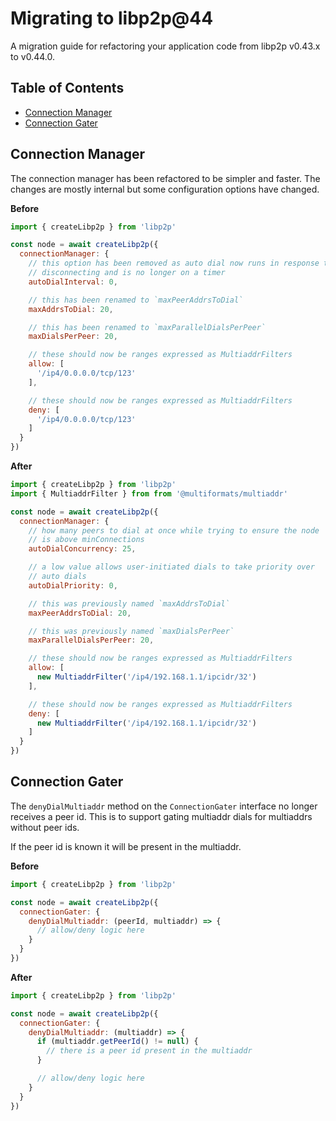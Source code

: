 # Migrating to libp2p@44 <!-- omit in toc -->

A migration guide for refactoring your application code from libp2p v0.43.x to v0.44.0.

## Table of Contents <!-- omit in toc -->

- [Connection Manager](#connection-manager)
- [Connection Gater](#connection-gater)

## Connection Manager

The connection manager has been refactored to be simpler and faster.  The changes
are mostly internal but some configuration options have changed.

**Before**

```js
import { createLibp2p } from 'libp2p'

const node = await createLibp2p({
  connectionManager: {
    // this option has been removed as auto dial now runs in response to peers
    // disconnecting and is no longer on a timer
    autoDialInterval: 0,

    // this has been renamed to `maxPeerAddrsToDial`
    maxAddrsToDial: 20,

    // this has been renamed to `maxParallelDialsPerPeer`
    maxDialsPerPeer: 20,

    // these should now be ranges expressed as MultiaddrFilters
    allow: [
      '/ip4/0.0.0.0/tcp/123'
    ],

    // these should now be ranges expressed as MultiaddrFilters
    deny: [
      '/ip4/0.0.0.0/tcp/123'
    ]
  }
})
```

**After**

```js
import { createLibp2p } from 'libp2p'
import { MultiaddrFilter } from from '@multiformats/multiaddr'

const node = await createLibp2p({
  connectionManager: {
    // how many peers to dial at once while trying to ensure the node
    // is above minConnections
    autoDialConcurrency: 25,

    // a low value allows user-initiated dials to take priority over
    // auto dials
    autoDialPriority: 0,

    // this was previously named `maxAddrsToDial`
    maxPeerAddrsToDial: 20,

    // this was previously named `maxDialsPerPeer`
    maxParallelDialsPerPeer: 20,

    // these should now be ranges expressed as MultiaddrFilters
    allow: [
      new MultiaddrFilter('/ip4/192.168.1.1/ipcidr/32')
    ],

    // these should now be ranges expressed as MultiaddrFilters
    deny: [
      new MultiaddrFilter('/ip4/192.168.1.1/ipcidr/32')
    ]
  }
})
```

## Connection Gater

The `denyDialMultiaddr` method on the `ConnectionGater` interface no longer receives a peer id. This is to
support gating multiaddr dials for multiaddrs without peer ids.

If the peer id is known it will be present in the multiaddr.

**Before**

```js
import { createLibp2p } from 'libp2p'

const node = await createLibp2p({
  connectionGater: {
    denyDialMultiaddr: (peerId, multiaddr) => {
      // allow/deny logic here
    }
  }
})
```

**After**

```js
import { createLibp2p } from 'libp2p'

const node = await createLibp2p({
  connectionGater: {
    denyDialMultiaddr: (multiaddr) => {
      if (multiaddr.getPeerId() != null) {
        // there is a peer id present in the multiaddr
      }

      // allow/deny logic here
    }
  }
})
```
